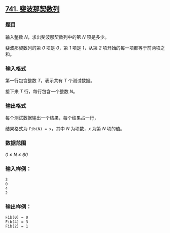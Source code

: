## [741. 斐波那契数列](https://www.acwing.com/problem/content/743/)

### 题目

输入整数 *N*，求出斐波那契数列中的第 *N* 项是多少。

斐波那契数列的第 *0* 项是 *0*，第 *1* 项是 *1*，从第 *2* 项开始的每一项都等于前两项之和。

### 输入格式

第一行包含整数 *T*，表示共有 *T* 个测试数据。

接下来 *T* 行，每行包含一个整数 *N*。

### 输出格式

每个测试数据输出一个结果，每个结果占一行，

结果格式为 `Fib(N) = x`，其中 *N* 为项数，*x* 为第 *N* 项的值。

### 数据范围

*0 ≤ N ≤ 60*

### 输入样例：

```
3
0
4
2
```

### 输出样例：

```
Fib(0) = 0
Fib(4) = 3
Fib(2) = 1
```
